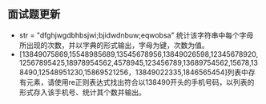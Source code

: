 ## 面试题更新

* str = "dfghjwgdbhbsjwi;bjidwdnbuw;eqwobsa" 统计该字符串中每个字母所出现的次数，并以字典的形式输出，字母为键，次数为值。
* [13849075869,15548985689,13545678956,13849026598,12345678920,12567895425,18978954562,4578945,123456789,13689754562,15678,138490,12548951230,15869521256，13849022335,1846565454]列表中存有元素，请使用re正则表达式找出符合以138490开头的手机号码，以列表的形式存入该手机号、统计其个数并输出。